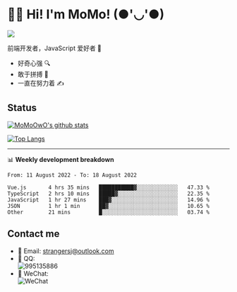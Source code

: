 # 👨‍🎓 Hi! I'm MoMo! (●'◡'●)

[![](https://img.shields.io/badge/-@MoMoOwO-%23181717?style=flat-square&logo=github)](https://github.com/MoMoOwO)

前端开发者，JavaScript 爱好者 💖
- 好奇心强 🔍
- 敢于拼搏 💪
- 一直在努力着 ✍

## Status

[![MoMoOwO's github stats](https://github-readme-stats.vercel.app/api?username=MoMoOwO&show_icons=true&theme=tokyonight)](https://github.com/MoMoOwO)

[![Top Langs](https://github-readme-stats.vercel.app/api/top-langs/?username=MoMoOwO&layout=compact&theme=tokyonight)](https://github.com/MoMoOwO)

---

📊 **Weekly development breakdown**

<!--START_SECTION:waka-->

```text
From: 11 August 2022 - To: 18 August 2022

Vue.js       4 hrs 35 mins   ███████████▓░░░░░░░░░░░░░   47.33 %
TypeScript   2 hrs 10 mins   █████▓░░░░░░░░░░░░░░░░░░░   22.35 %
JavaScript   1 hr 27 mins    ███▓░░░░░░░░░░░░░░░░░░░░░   14.96 %
JSON         1 hr 1 min      ██▓░░░░░░░░░░░░░░░░░░░░░░   10.65 %
Other        21 mins         █░░░░░░░░░░░░░░░░░░░░░░░░   03.74 %
```

<!--END_SECTION:waka-->

## Contact me

- 📧 Email: strangersj@outlook.com
- 🐧 QQ:  
  ![995135886](https://i.loli.net/2020/11/27/Yx6eDSQi34Va5IA.jpg)
- 💭 WeChat:  
  ![WeChat](https://i.loli.net/2020/11/27/wWX6uVoIQqig5KP.jpg)
  
